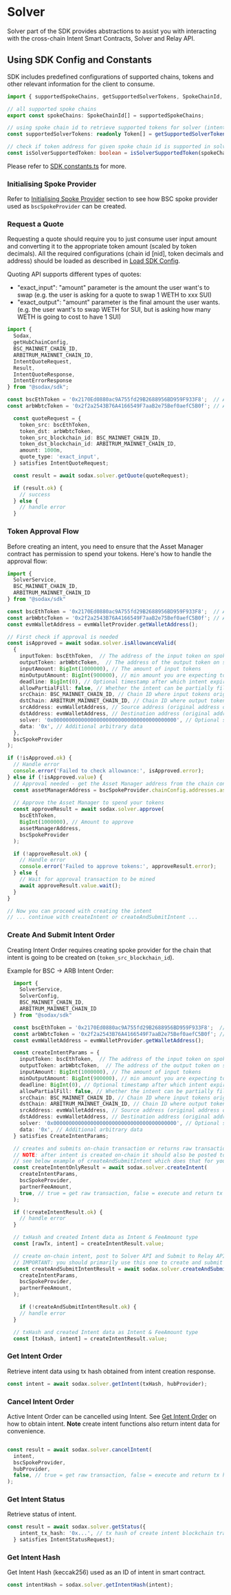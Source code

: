 # Solver

Solver part of the SDK provides abstractions to assist you with interacting with the cross-chain Intent Smart Contracts, Solver and Relay API.

## Using SDK Config and Constants

SDK includes predefined configurations of supported chains, tokens and other relevant information for the client to consume.

```typescript
import { supportedSpokeChains, getSupportedSolverTokens, SpokeChainId, Token } from "@sodax/sdk"

// all supported spoke chains
export const spokeChains: SpokeChainId[] = supportedSpokeChains;

// using spoke chain id to retrieve supported tokens for solver (intent swaps)
const supportedSolverTokens: readonly Token[] = getSupportedSolverTokens(spokeChainId);

// check if token address for given spoke chain id is supported in solver
const isSolverSupportedToken: boolean = isSolverSupportedToken(spokeChainId, token)
```

Please refer to [SDK constants.ts](https://github.com/icon-project/sodax-frontend/blob/main/packages/sdk/src/constants.ts) for more.

### Initialising Spoke Provider

Refer to [Initialising Spoke Provider](../README.md#initialising-spoke-provider) section to see how BSC spoke provider used as `bscSpokeProvider` can be created.

### Request a Quote

Requesting a quote should require you to just consume user input amount and converting it to the appropriate token amount (scaled by token decimals).
All the required configurations (chain id [nid], token decimals and address) should be loaded as described in [Load SDK Config](#load-sdk-config).

Quoting API supports different types of quotes:
- "exact_input": "amount" parameter is the amount the user want's to swap (e.g. the user is asking for a quote to swap 1 WETH to xxx SUI)
- "exact_output": "amount" parameter is the final amount the user wants. (e.g. the user want's to swap WETH for SUI, but is asking how many WETH is going to cost to have 1 SUI)

```typescript
import {
  Sodax,
  getHubChainConfig,
  BSC_MAINNET_CHAIN_ID,
  ARBITRUM_MAINNET_CHAIN_ID,
  IntentQuoteRequest,
  Result,
  IntentQuoteResponse,
  IntentErrorResponse
} from "@sodax/sdk";

const bscEthToken = '0x2170Ed0880ac9A755fd29B2688956BD959F933F8';  // Address of the ETH token on BSC (spoke chain)
const arbWbtcToken = '0x2f2a2543B76A4166549F7aaB2e75Bef0aefC5B0f'; // Address of the wBTC token on ARB (spoke chain)

  const quoteRequest = {
    token_src: bscEthToken,
    token_dst: arbWbtcToken,
    token_src_blockchain_id: BSC_MAINNET_CHAIN_ID,
    token_dst_blockchain_id: ARBITRUM_MAINNET_CHAIN_ID,
    amount: 1000n,
    quote_type: 'exact_input',
  } satisfies IntentQuoteRequest;

  const result = await sodax.solver.getQuote(quoteRequest);

  if (result.ok) {
    // success
  } else {
    // handle error
  }
```

### Token Approval Flow

Before creating an intent, you need to ensure that the Asset Manager contract has permission to spend your tokens. Here's how to handle the approval flow:

```typescript
import {
  SolverService,
  BSC_MAINNET_CHAIN_ID,
  ARBITRUM_MAINNET_CHAIN_ID
} from "@sodax/sdk"

const bscEthToken = '0x2170Ed0880ac9A755fd29B2688956BD959F933F8';  // Address of the ETH token on BSC (spoke chain)
const arbWbtcToken = '0x2f2a2543B76A4166549F7aaB2e75Bef0aefC5B0f'; // Address of the wBTC token on ARB (spoke chain)
const evmWalletAddress = evmWalletProvider.getWalletAddress();

// First check if approval is needed
const isApproved = await sodax.solver.isAllowanceValid(
  {
    inputToken: bscEthToken,  // The address of the input token on spoke chain
    outputToken: arbWbtcToken,  // The address of the output token on spoke chain
    inputAmount: BigInt(1000000), // The amount of input tokens
    minOutputAmount: BigInt(900000), // min amount you are expecting to receive
    deadline: BigInt(0), // Optional timestamp after which intent expires (0 = no deadline)
    allowPartialFill: false, // Whether the intent can be partially filled
    srcChain: BSC_MAINNET_CHAIN_ID, // Chain ID where input tokens originate
    dstChain: ARBITRUM_MAINNET_CHAIN_ID, // Chain ID where output tokens should be delivered
    srcAddress: evmWalletAddress, // Source address (original address on spoke chain)
    dstAddress: evmWalletAddress, // Destination address (original address on spoke chain)
    solver: '0x0000000000000000000000000000000000000000', // Optional specific solver address (address(0) = any solver)
    data: '0x', // Additional arbitrary data
  },
  bscSpokeProvider
);

if (!isApproved.ok) {
  // Handle error
  console.error('Failed to check allowance:', isApproved.error);
} else if (!isApproved.value) {
  // Approval needed - get the Asset Manager address from the chain config
  const assetManagerAddress = bscSpokeProvider.chainConfig.addresses.assetManager;
  
  // Approve the Asset Manager to spend your tokens
  const approveResult = await sodax.solver.approve(
    bscEthToken,
    BigInt(1000000), // Amount to approve
    assetManagerAddress,
    bscSpokeProvider
  );

  if (!approveResult.ok) {
    // Handle error
    console.error('Failed to approve tokens:', approveResult.error);
  } else {
    // Wait for approval transaction to be mined
    await approveResult.value.wait();
  }
}

// Now you can proceed with creating the intent
// ... continue with createIntent or createAndSubmitIntent ...
```

### Create And Submit Intent Order

Creating Intent Order requires creating spoke provider for the chain that intent is going to be created on (`token_src_blockchain_id`).

Example for BSC -> ARB Intent Order:

```typescript
  import {
    SolverService,
    SolverConfig,
    BSC_MAINNET_CHAIN_ID,
    ARBITRUM_MAINNET_CHAIN_ID
  } from "@sodax/sdk"

  const bscEthToken = '0x2170Ed0880ac9A755fd29B2688956BD959F933F8';  // Address of the ETH token on BSC (spoke chain)
  const arbWbtcToken = '0x2f2a2543B76A4166549F7aaB2e75Bef0aefC5B0f'; // Address of the wBTC token on ARB (spoke chain)
  const evmWalletAddress = evmWalletProvider.getWalletAddress();

  const createIntentParams = {
    inputToken: bscEthToken,  // The address of the input token on spoke chain
    outputToken: arbWbtcToken,  // The address of the output token on spoke chain
    inputAmount: BigInt(1000000), // The amount of input tokens
    minOutputAmount: BigInt(900000), // min amount you are expecting to receive
    deadline: BigInt(0), // Optional timestamp after which intent expires (0 = no deadline)
    allowPartialFill: false, // Whether the intent can be partially filled
    srcChain: BSC_MAINNET_CHAIN_ID, // Chain ID where input tokens originate
    dstChain: ARBITRUM_MAINNET_CHAIN_ID, // Chain ID where output tokens should be delivered
    srcAddress: evmWalletAddress, // Source address (original address on spoke chain)
    dstAddress: evmWalletAddress, // Destination address (original address on spoke chain)
    solver: '0x0000000000000000000000000000000000000000', // Optional specific solver address (address(0) = any solver)
    data: '0x', // Additional arbitrary data
  } satisfies CreateIntentParams;

  // creates and submits on-chain transaction or returns raw transaction
  // NOTE: after intent is created on-chain it should also be posted to Solver API and submitted to Relay API
  // see below example of createAndSubmitIntent which does that for you
  const createIntentOnlyResult = await sodax.solver.createIntent(
    createIntentParams,
    bscSpokeProvider,
    partnerFeeAmount,
    true, // true = get raw transaction, false = execute and return tx hash
  );

  if (!createIntentResult.ok) {
    // handle error
  }

  // txHash and created Intent data as Intent & FeeAmount type
  const [rawTx, intent] = createIntentResult.value;

  // create on-chain intent, post to Solver API and Submit to Relay API
  // IMPORTANT: you should primarily use this one to create and submit intent
  const createAndSubmitIntentResult = await sodax.solver.createAndSubmitIntent(
    createIntentParams,
    bscSpokeProvider,
    partnerFeeAmount,
  );

    if (!createAndSubmitIntentResult.ok) {
    // handle error
  }

  // txHash and created Intent data as Intent & FeeAmount type
  const [txHash, intent] = createIntentResult.value;
```

### Get Intent Order

Retrieve intent data using tx hash obtained from intent creation response.

```typescript
const intent = await sodax.solver.getIntent(txHash, hubProvider);
```

### Cancel Intent Order

Active Intent Order can be cancelled using Intent. See [Get Intent Order](#get-intent-order) on how to obtain intent.
**Note** create intent functions also return intent data for convenience.

```typescript

const result = await sodax.solver.cancelIntent(
  intent,
  bscSpokeProvider,
  hubProvider,
  false, // true = get raw transaction, false = execute and return tx hash
);
```

### Get Intent Status

Retrieve status of intent.

```typescript
const result = await sodax.solver.getStatus({
    intent_tx_hash: '0x...', // tx hash of create intent blockchain transaction
  } satisfies IntentStatusRequest);
```

### Get Intent Hash

Get Intent Hash (keccak256) used as an ID of intent in smart contract.

```typescript
const intentHash = sodax.solver.getIntentHash(intent);
```
